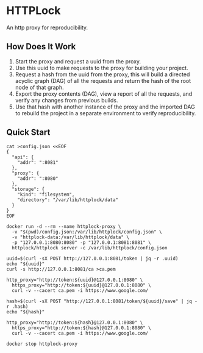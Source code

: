 # HTTPLock

An http proxy for reproducibility.

## How Does It Work

1. Start the proxy and request a uuid from the proxy.
1. Use this uuid to make requests to the proxy for building your project.
1. Request a hash from the uuid from the proxy, this will build a directed acyclic graph (DAG) of all the requests and return the hash of the root node of that graph.
1. Export the proxy contents (DAG), view a report of all the requests, and verify any changes from previous builds.
1. Use that hash with another instance of the proxy and the imported DAG to rebuild the project in a separate environment to verify reproducibility.

## Quick Start

```shell
cat >config.json <<EOF
{
  "api": {
    "addr": ":8081"
  },
  "proxy": {
    "addr": ":8080"
  },
  "storage": {
    "kind": "filesystem",
    "directory": "/var/lib/httplock/data"
  }
}
EOF

docker run -d --rm --name httplock-proxy \
  -v "$(pwd)/config.json:/var/lib/httplock/config.json" \
  -v "httplock-data:/var/lib/httplock/data" \
  -p "127.0.0.1:8080:8080" -p "127.0.0.1:8081:8081" \
  httplock/httplock server -c /var/lib/httplock/config.json

uuid=$(curl -sX POST http://127.0.0.1:8081/token | jq -r .uuid)
echo "${uuid}"
curl -s http://127.0.0.1:8081/ca >ca.pem

http_proxy="http://token:${uuid}@127.0.0.1:8080" \
  https_proxy="http://token:${uuid}@127.0.0.1:8080" \
  curl -v --cacert ca.pem -i https://www.google.com/

hash=$(curl -sX POST "http://127.0.0.1:8081/token/${uuid}/save" | jq -r .hash)
echo "${hash}"

http_proxy="http://token:${hash}@127.0.0.1:8080" \
  https_proxy="http://token:${hash}@127.0.0.1:8080" \
  curl -v --cacert ca.pem -i https://www.google.com/

docker stop httplock-proxy
```
